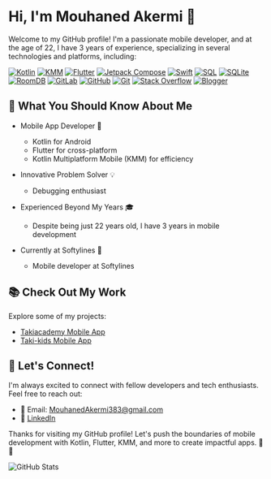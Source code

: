 # Hi, I'm Mouhaned Akermi 👋

Welcome to my GitHub profile! I'm a passionate mobile developer, and at the age of 22, I have 3 years of experience, specializing in several technologies and platforms, including:

[![Kotlin](https://img.shields.io/badge/Kotlin-Expert-orange)](link-to-your-Kotlin-repo)
[![KMM](https://img.shields.io/badge/KMM-Developer-green)](link-to-your-KMM-repo)
[![Flutter](https://img.shields.io/badge/Flutter-Enthusiast-blue)](link-to-your-Flutter-repo)
[![Jetpack Compose](https://img.shields.io/badge/Jetpack%20Compose-User-yellow)](link-to-your-Jetpack-Compose-repo)
[![Swift](https://img.shields.io/badge/Swift-Enthusiast-lightgrey)](link-to-your-Swift-repo)
[![SQL](https://img.shields.io/badge/SQL-Expert-darkblue)](link-to-your-SQL-repo)
[![SQLite](https://img.shields.io/badge/SQLite-User-lightgreen)](link-to-your-SQLite-repo)
[![RoomDB](https://img.shields.io/badge/RoomDB-Developer-yellowgreen)](link-to-your-RoomDB-repo)
[![GitLab](https://img.shields.io/badge/GitLab-User-orange)](link-to-your-GitLab-profile)
[![GitHub](https://img.shields.io/badge/GitHub-User-blue)](link-to-your-GitHub-profile)
[![Git](https://img.shields.io/badge/Git-Expert-red)](link-to-your-Git-repo)
[![Stack Overflow](https://img.shields.io/badge/Stack%20Overflow-Contributor-orange)](link-to-your-Stack-Overflow-profile)
[![Blogger](https://img.shields.io/badge/Blogger-Writer-red)](link-to-your-Blogger-profile)

## 🚀 What You Should Know About Me

- Mobile App Developer 📱
  - Kotlin for Android
  - Flutter for cross-platform
  - Kotlin Multiplatform Mobile (KMM) for efficiency

- Innovative Problem Solver 💡
  - Debugging enthusiast

- Experienced Beyond My Years 🎓
  - Despite being just 22 years old, I have 3 years in mobile development

- Currently at Softylines 🏢
  - Mobile developer at Softylines

## 📚 Check Out My Work

Explore some of my projects:

- [Takiacademy Mobile App](https://play.google.com/store/search?q=takiacademy&c=apps&hl=en&gl=US)
- [Taki-kids Mobile App](https://play.google.com/store/apps/details?id=com.takiacademy.takiacademykids&hl=en&gl=US)

## 🌟 Let's Connect!

I'm always excited to connect with fellow developers and tech enthusiasts. Feel free to reach out:

- 📧 Email: MouhanedAkermi383@gmail.com
- 💬 [LinkedIn](https://www.linkedin.com/in/mouhaned-akermi-567a8a232/)

Thanks for visiting my GitHub profile! Let's push the boundaries of mobile development with Kotlin, Flutter, KMM, and more to create impactful apps. 🚀✨

![GitHub Stats](https://github-readme-stats.vercel.app/api?username=Mouhaned-55&show_icons=true&theme=radical)
